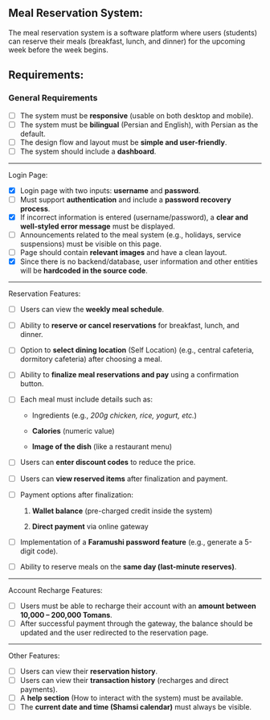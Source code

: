 ## Meal Reservation System:
The meal reservation system is a software platform where users (students) can reserve their meals (breakfast, lunch, and dinner) for the upcoming week before the week begins.
## Requirements:
### General Requirements

- [ ] The system must be **responsive** (usable on both desktop and mobile).
- [ ] The system must be **bilingual** (Persian and English), with Persian as the default.
- [ ] The design flow and layout must be **simple and user-friendly**.
- [ ] The system should include a **dashboard**.
---
Login Page:

- [x] Login page with two inputs: **username** and **password**.
- [ ] Must support **authentication** and include a **password recovery process**.
- [x] If incorrect information is entered (username/password), a **clear and well-styled error message** must be displayed.
- [ ] Announcements related to the meal system (e.g., holidays, service suspensions) must be visible on this page.
- [ ] Page should contain **relevant images** and have a clean layout.
- [x] Since there is no backend/database, user information and other entities will be **hardcoded in the source code**.
---
Reservation Features:
- [ ] Users can view the **weekly meal schedule**.
- [ ] Ability to **reserve or cancel reservations** for breakfast, lunch, and dinner.
- [ ] Option to **select dining location** (Self Location) (e.g., central cafeteria, dormitory cafeteria) after choosing a meal.
- [ ] Ability to **finalize meal reservations and pay** using a confirmation button.
- [ ] Each meal must include details such as:

	- Ingredients (e.g., _200g chicken, rice, yogurt, etc._)
    
	- **Calories** (numeric value)
    
	- **Image of the dish** (like a restaurant menu)

- [ ] Users can **enter discount codes** to reduce the price.
- [ ] Users can **view reserved items** after finalization and payment.
- [ ] Payment options after finalization:

	1. **Wallet balance** (pre-charged credit inside the system)
    
	2. **Direct payment** via online gateway

- [ ] Implementation of a **Faramushi password  feature** (e.g., generate a 5-digit code).
- [ ] Ability to reserve meals on the **same day (last-minute reserves)**.

---
Account Recharge Features:

- [ ] Users must be able to recharge their account with an **amount between 10,000 – 200,000 Tomans**.
- [ ] After successful payment through the gateway, the balance should be updated and the user redirected to the reservation page.

---
Other Features:

- [ ] Users can view their **reservation history**.
- [ ] Users can view their **transaction history** (recharges and direct payments).
- [ ] A **help section** (How to interact with the system) must be available.
- [ ] The **current date and time (Shamsi calendar)** must always be visible.
